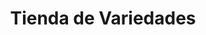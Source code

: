 ---
title: "Tienda de Variedades"
url: /ciudad-satelite/tienda-de-variedades-calle-30-b-3/
shop: comodidad
---